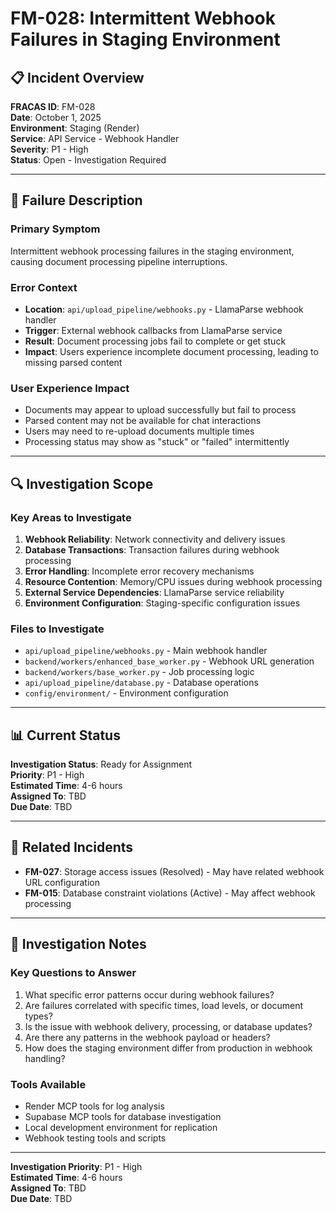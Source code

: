 # FM-028: Intermittent Webhook Failures in Staging Environment

## 📋 **Incident Overview**

**FRACAS ID**: FM-028  
**Date**: October 1, 2025  
**Environment**: Staging (Render)  
**Service**: API Service - Webhook Handler  
**Severity**: P1 - High  
**Status**: Open - Investigation Required

---

## 🚨 **Failure Description**

### Primary Symptom
Intermittent webhook processing failures in the staging environment, causing document processing pipeline interruptions.

### Error Context
- **Location**: `api/upload_pipeline/webhooks.py` - LlamaParse webhook handler
- **Trigger**: External webhook callbacks from LlamaParse service
- **Result**: Document processing jobs fail to complete or get stuck
- **Impact**: Users experience incomplete document processing, leading to missing parsed content

### User Experience Impact
- Documents may appear to upload successfully but fail to process
- Parsed content may not be available for chat interactions
- Users may need to re-upload documents multiple times
- Processing status may show as "stuck" or "failed" intermittently

---

## 🔍 **Investigation Scope**

### Key Areas to Investigate
1. **Webhook Reliability**: Network connectivity and delivery issues
2. **Database Transactions**: Transaction failures during webhook processing
3. **Error Handling**: Incomplete error recovery mechanisms
4. **Resource Contention**: Memory/CPU issues during webhook processing
5. **External Service Dependencies**: LlamaParse service reliability
6. **Environment Configuration**: Staging-specific configuration issues

### Files to Investigate
- `api/upload_pipeline/webhooks.py` - Main webhook handler
- `backend/workers/enhanced_base_worker.py` - Webhook URL generation
- `backend/workers/base_worker.py` - Job processing logic
- `api/upload_pipeline/database.py` - Database operations
- `config/environment/` - Environment configuration

---

## 📊 **Current Status**

**Investigation Status**: Ready for Assignment  
**Priority**: P1 - High  
**Estimated Time**: 4-6 hours  
**Assigned To**: TBD  
**Due Date**: TBD

---

## 🔗 **Related Incidents**

- **FM-027**: Storage access issues (Resolved) - May have related webhook URL configuration
- **FM-015**: Database constraint violations (Active) - May affect webhook processing

---

## 📝 **Investigation Notes**

### Key Questions to Answer
1. What specific error patterns occur during webhook failures?
2. Are failures correlated with specific times, load levels, or document types?
3. Is the issue with webhook delivery, processing, or database updates?
4. Are there any patterns in the webhook payload or headers?
5. How does the staging environment differ from production in webhook handling?

### Tools Available
- Render MCP tools for log analysis
- Supabase MCP tools for database investigation
- Local development environment for replication
- Webhook testing tools and scripts

---

**Investigation Priority**: P1 - High  
**Estimated Time**: 4-6 hours  
**Assigned To**: TBD  
**Due Date**: TBD

